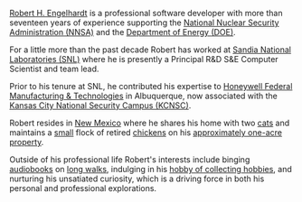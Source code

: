 [Robert H. Engelhardt](https://rheone.github.io//#rheone) is a professional software developer with more than seventeen years of experience supporting the [National Nuclear Security Administration (NNSA)](https://www.energy.gov/nnsa/national-nuclear-security-administration) and the [Department of Energy (DOE)](https://www.energy.gov/).

For a little more than the past decade Robert has worked at [Sandia National Laboratories (SNL)](https://www.sandia.gov) where he is presently a Principal R&D S&E Computer Scientist and team lead.

Prior to his tenure at SNL, he contributed his expertise to [Honeywell Federal Manufacturing & Technologies](https://kcnsc.doe.gov) in Albuquerque, now associated with the [Kansas City National Security Campus (KCNSC)](https://kcnsc.doe.gov).

Robert resides in [New Mexico](https://www.nm.gov/) where he shares his home with two [cats](https://en.wikipedia.org/wiki/Cat) and maintains a [small](https://www.thesaurus.com/browse/small) flock of retired [chickens](https://en.wikipedia.org/wiki/Chicken) on his [approximately one-acre property](https://www.wolframalpha.com/input?key=&i=about+one+acre).

Outside of his professional life Robert's interests include binging [audiobooks](https://en.wikipedia.org/wiki/Reel-to-reel_audio_tape_recording) on [long walks](https://maps.app.goo.gl/9pjPokohv1dF4juf8), indulging in his [hobby of collecting hobbies](https://www.google.com/search?q=recursion), and nurturing his unsatiated curiosity, which is a driving force in both his personal and professional explorations.
